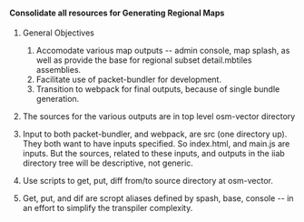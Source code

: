 #### Consolidate all resources for Generating Regional Maps ####
1. General Objectives

    1. Accomodate various map outputs -- admin console, map splash, as well as provide the base for regional subset detail.mbtiles assemblies.
    2. Facilitate use of packet-bundler for development.
    3. Transition to webpack for final outputs, because of single bundle generation.

1. The sources for the various outputs are in top level osm-vector directory
1. Input to both packet-bundler, and webpack, are src (one directory up). They both want to have inputs specified. So index.html, and main.js are inputs. But the sources, related to these inputs, and outputs in the iiab directory tree will be descriptive, not generic.
1. Use scripts to get, put, diff from/to source directory at osm-vector.
1. Get, put, and dif are scropt aliases defined by spash, base, console -- in an effort to simplify the transpiler complexity.
